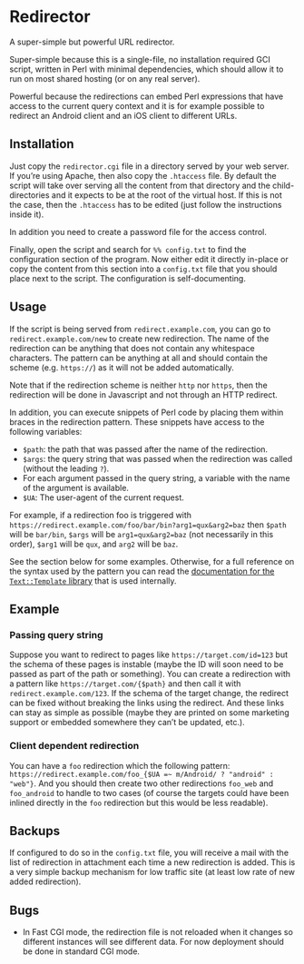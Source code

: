 # Redirector

A super-simple but powerful URL redirector.

Super-simple because this is a single-file, no installation required GCI script, written in Perl with minimal dependencies, which should allow it to run on most shared hosting (or on any real server).

Powerful because the redirections can embed Perl expressions that have access to the current query context and it is for example possible to redirect an Android client and an iOS client to different URLs.

## Installation

Just copy the `redirector.cgi` file in a directory served by your web server. If you’re using Apache, then also copy the `.htaccess` file. By default the script will take over serving all the content from that directory and the child-directories and it expects to be at the root of the virtual host. If this is not the case, then the `.htaccess` has to be edited (just follow the instructions inside it).

In addition you need to create a password file for the access control.

Finally, open the script and search for `%% config.txt` to find the configuration section of the program. Now either edit it directly in-place or copy the content from this section into a `config.txt` file that you should place next to the script. The configuration is self-documenting.

## Usage

If the script is being served from `redirect.example.com`, you can go to `redirect.example.com/new` to create new redirection. The name of the redirection can be anything that does not contain any whitespace characters. The pattern can be anything at all and should contain the scheme (e.g. `https://`) as it will not be added automatically.

Note that if the redirection scheme is neither `http` nor `https`, then the redirection will be done in Javascript and not through an HTTP redirect.

In addition, you can execute snippets of Perl code by placing them within braces in the redirection pattern. These snippets have access to the following variables:

-   `$path`: the path that was passed after the name of the redirection.
-   `$args`: the query string that was passed when the redirection was called (without the leading `?`).
-   For each argument passed in the query string, a variable with the name of the argument is available.
-   `$UA`: The user-agent of the current request.

For example, if a redirection foo is triggered with `https://redirect.example.com/foo/bar/bin?arg1=qux&arg2=baz` then `$path` will be `bar/bin`, `$args` will be `arg1=qux&arg2=baz` (not necessarily in this order), `$arg1` will be `qux`, and `arg2` will be `baz`.

See the section below for some examples. Otherwise, for a full reference on the syntax used by the pattern you can read the [documentation for the `Text::Template` library](https://metacpan.org/pod/Text::Template) that is used internally.

## Example

### Passing query string 

Suppose you want to redirect to pages like `https://target.com/id=123` but the schema of these pages is instable (maybe the ID will soon need to be passed as part of the path or something). You can create a redirection with a pattern like `https://target.com/{$path}` and then call it with `redirect.example.com/123`. If the schema of the target change, the redirect can be fixed without breaking the links using the redirect. And these links can stay as simple as possible (maybe they are printed on some marketing support or embedded somewhere they can’t be updated, etc.).

### Client dependent redirection

You can have a `foo` redirection which the following pattern: `https://redirect.example.com/foo_{$UA =~ m/Android/ ? "android" : "web"}`. And you should then create two other redirections `foo_web` and `foo_android` to handle to two cases (of course the targets could have been inlined directly in the `foo` redirection but this would be less readable).

## Backups

If configured to do so in the `config.txt` file, you will receive a mail with the list of redirection in attachment each time a new redirection is added. This is a very simple backup mechanism for low traffic site (at least low rate of new added redirection).

## Bugs

-   In Fast CGI mode, the redirection file is not reloaded when it changes so different instances will see different data. For now deployment should be done in standard CGI mode.
